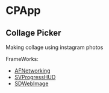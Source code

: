 CPApp
=====
<H2>Collage Picker</H2>
Making collage using instagram photos

FrameWorks:

<Ul>
<LI><a href url="http://github.com/AFNetworking/AFNetworking">AFNetworking</a></LI>
<LI><a href url="http://github.com/TransitApp/SVProgressHUD">SVProgressHUD</a></LI>
<LI><a href url="http://github.com/rs/SDWebImage">SDWebImage</a></LI>
<UL>
